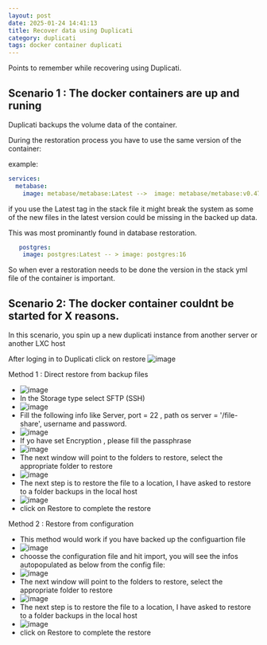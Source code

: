 ```yaml
---
layout: post
date: 2025-01-24 14:41:13
title: Recover data using Duplicati
category: duplicati
tags: docker container duplicati
---
```

Points to remember while recovering using Duplicati.

## Scenario 1 : The docker containers are up and runing 

Duplicati backups the volume data of the container.

During the restoration process you have to use the same version of the container:

example:
```yml
services:
  metabase:
    image: metabase/metabase:Latest -->  image: metabase/metabase:v0.47.7
```
 
if you use the Latest tag in the stack file it might break the system as some of the new files in the latest version could be missing in the backed up data.

This was most prominantly found in database restoration.

```yml
   postgres:
    image: postgres:Latest -- > image: postgres:16
```

So when ever a restoration needs to be done the version in the stack yml file of the container is important.

## Scenario 2: The docker container couldnt be started for X reasons.

In this scenario, you spin up a new duplicati instance from another server or another LXC host

After loging in to Duplicati click on restore
![image](https://github.com/user-attachments/assets/5ac649b1-0e42-455b-8597-50470bb04bc8)

Method 1 : Direct restore from backup files
 - ![image](https://github.com/user-attachments/assets/9898e2de-aa5f-4657-8a14-34adbf8eccec)
 - In the Storage type select SFTP (SSH)
 - ![image](https://github.com/user-attachments/assets/8c3471e6-587a-4d53-844e-cce7bbe8df4b)
 - Fill the following info like Server, port = 22 , path os server = '/file-share', username and password.
 - ![image](https://github.com/user-attachments/assets/b47c041a-7a72-4dcf-b88d-e8753abca460)
 - If yo have set Encryption , please fill the passphrase
 - ![image](https://github.com/user-attachments/assets/3c05ee4c-bcf8-4357-b50f-0df5460d6339)
 - The next window will point to the folders to restore, select the appropriate folder to restore
 - ![image](https://github.com/user-attachments/assets/ecb0059c-a796-42b8-9796-212cdb46571f)
 - The next step is to restore the file to a location, I have asked to restore to a folder backups in the local host
 - ![image](https://github.com/user-attachments/assets/7fdcaf14-e55e-4e28-82ba-248a52be20fd)
 - click on Restore to complete the restore
   
Method 2 : Restore from configuration
  - This method would work if you have backed up the configuartion file
  - ![image](https://github.com/user-attachments/assets/de896d9d-46fa-4505-ba28-19618d23df6b)
  - choosse the configuration file and hit import, you will see the infos autopopulated as below from the config file:
  - ![image](https://github.com/user-attachments/assets/12b637b7-6d0d-4d03-b56e-451db911991a)
  - The next window will point to the folders to restore, select the appropriate folder to restore
  - ![image](https://github.com/user-attachments/assets/ecb0059c-a796-42b8-9796-212cdb46571f)
  - The next step is to restore the file to a location, I have asked to restore to a folder backups in the local host
  - ![image](https://github.com/user-attachments/assets/7fdcaf14-e55e-4e28-82ba-248a52be20fd)
  - click on Restore to complete the restore








